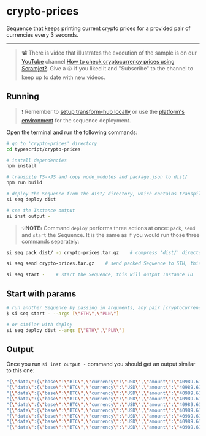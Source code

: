 # crypto-prices

Sequence that keeps printing current crypto prices for a provided pair of currencies every 3 seconds.

___

> 📽️ There is video that illustrates the execution of the sample is on our [YouTube](https://www.youtube.com/channel/UChgTmKeuAsKj8kDnylkmP6Q) channel [How to check cryptocurrency prices using Scramjet?](https://www.youtube.com/watch?v=BPLKPVVyHNY&t=3s). Give a 👍 if you liked it and "Subscribe" to the channel to keep up to date with new videos.

## Running

> ❗ Remember to [setup transform-hub locally](https://docs.scramjet.org/platform/self-hosted-installation) or use the [platform's environment](https://docs.scramjet.org/platform/quick-start) for the sequence deployment.

Open the terminal and run the following commands:

```bash
# go to 'crypto-prices' directory
cd typescript/crypto-prices

# install dependencies
npm install

# transpile TS->JS and copy node_modules and package.json to dist/
npm run build

# deploy the Sequence from the dist/ directory, which contains transpiled code, package.json and node_modules
si seq deploy dist

# see the Instance output
si inst output -
```

> 💡**NOTE:** Command `deploy` performs three actions at once: `pack`, `send` and `start` the Sequence. It is the same as if you would run those three commands separately:

```bash
si seq pack dist/ -o crypto-prices.tar.gz    # compress 'dist/' directory into file named 'crypto-prices.tar.gz'

si seq send crypto-prices.tar.gz    # send packed Sequence to STH, this will output Sequence ID

si seq start -    # start the Sequence, this will output Instance ID
```

## Start with params

```bash
# run another Sequence by passing in arguments, any pair [cryptocurrency, currency]
$ si seq start - --args [\"ETH\",\"PLN\"]

# or similar with deploy
si seq deploy dist --args [\"ETH\",\"PLN\"]
```

## Output

Once you run `si inst output -` command you should get an output similar to this one:

```bash
"{\"data\":{\"base\":\"BTC\",\"currency\":\"USD\",\"amount\":\"40989.61\"}}\r\n"
"{\"data\":{\"base\":\"BTC\",\"currency\":\"USD\",\"amount\":\"40989.61\"}}\r\n"
"{\"data\":{\"base\":\"BTC\",\"currency\":\"USD\",\"amount\":\"40989.61\"}}\r\n"
"{\"data\":{\"base\":\"BTC\",\"currency\":\"USD\",\"amount\":\"40989.61\"}}\r\n"
"{\"data\":{\"base\":\"BTC\",\"currency\":\"USD\",\"amount\":\"40989.61\"}}\r\n"
"{\"data\":{\"base\":\"BTC\",\"currency\":\"USD\",\"amount\":\"40989.61\"}}\r\n"
"{\"data\":{\"base\":\"BTC\",\"currency\":\"USD\",\"amount\":\"40989.61\"}}\r\n"
"{\"data\":{\"base\":\"BTC\",\"currency\":\"USD\",\"amount\":\"40989.61\"}}\r\n"
"{\"data\":{\"base\":\"BTC\",\"currency\":\"USD\",\"amount\":\"40989.61\"}}\r\n"
```
